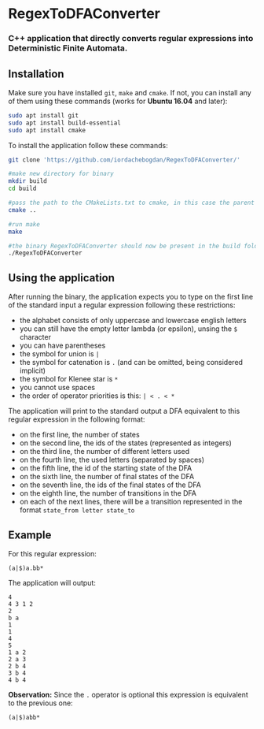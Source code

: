# RegexToDFAConverter
### C++ application that directly converts regular expressions into Deterministic Finite Automata.

## Installation
Make sure you have installed `git`, `make` and `cmake`.
If not, you can install any of them using these commands (works for **Ubuntu 16.04** and later):
```sh
sudo apt install git
sudo apt install build-essential
sudo apt install cmake
```

To install the application follow these commands:
```sh
git clone 'https://github.com/iordachebogdan/RegexToDFAConverter/'

#make new directory for binary
mkdir build
cd build

#pass the path to the CMakeLists.txt to cmake, in this case the parent directory of build
cmake ..

#run make
make

#the binary RegexToDFAConverter should now be present in the build folder and you can run it like this
./RegexToDFAConverter
```

## Using the application
After running the binary, the application expects you to type on the first line of the standard input a regular expression following these restrictions:
- the alphabet consists of only uppercase and lowercase english letters
- you can still have the empty letter lambda (or epsilon), unsing the `$` character
- you can have parentheses
- the symbol for union is `|`
- the symbol for catenation is `.` (and can be omitted, being considered implicit)
- the symbol for Klenee star is `*`
- you cannot use spaces
- the order of operator priorities is this: `| < . < *`

The application will print to the standard output a DFA equivalent to this regular expression in the following format:
- on the first line, the number of states
- on the second line, the ids of the states (represented as integers)
- on the third line, the number of different letters used
- on the fourth line, the used letters (separated by spaces)
- on the fifth line, the id of the starting state of the DFA
- on the sixth line, the number of final states of the DFA
- on the seventh line, the ids of the final states of the DFA
- on the eighth line, the number of transitions in the DFA
- on each of the next lines, there will be a transition represented in the format `state_from letter state_to`

## Example
For this regular expression:
```
(a|$)a.bb*  
```
The application will output:
```
4
4 3 1 2 
2
b a 
1
1
4 
5
1 a 2
2 a 3
2 b 4
3 b 4
4 b 4
```
**Observation:** Since the `.` operator is optional this expression is equivalent to the previous one:
```
(a|$)abb*
```
